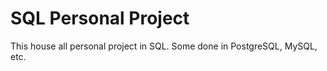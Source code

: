 # SQL Personal Project 
This house all personal project in SQL. Some done in PostgreSQL, MySQL, etc.
